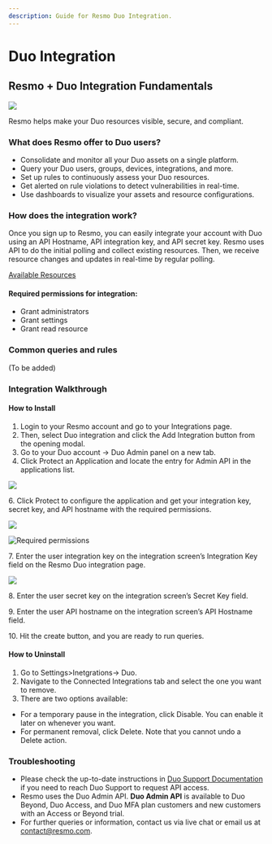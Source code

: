 ```yaml
---
description: Guide for Resmo Duo Integration.
---
```


# Duo Integration

## Resmo + Duo Integration Fundamentals

![](../.gitbook/assets/duo-logo.png)

Resmo helps make your Duo resources visible, secure, and compliant.

### What does Resmo offer to Duo users?

* Consolidate and monitor all your Duo assets on a single platform.
* Query your Duo users, groups, devices, integrations, and more.
* Set up rules to continuously assess your Duo resources.
* Get alerted on rule violations to detect vulnerabilities in real-time.
* Use dashboards to visualize your assets and resource configurations.

### How does the integration work?

Once you sign up to Resmo, you can easily integrate your account with Duo using an API Hostname, API integration key, and API secret key. Resmo uses API to do the initial polling and collect existing resources. Then, we receive resource changes and updates in real-time by regular polling.

[Available Resources](https://docs.resmo.com/resources/duo)

#### Required permissions for integration:

* Grant administrators
* Grant settings
* Grant read resource

### Common queries and rules

(To be added)

### Integration Walkthrough

#### **How to Install**

1. Login to your Resmo account and go to your Integrations page.
2. Then, select Duo integration and click the Add Integration button from the opening modal.
3. Go to your Duo account -> Duo Admin panel on a new tab.
4. Click Protect an Application and locate the entry for Admin API in the applications list.

![](../.gitbook/assets/duo-applications.png)

6\. Click Protect to configure the application and get your integration key, secret key, and API hostname with the required permissions.

![](../.gitbook/assets/duo-admin-api.png)

![Required permissions](../.gitbook/assets/duo-permissions.png)

7\. Enter the user integration key on the integration screen’s Integration Key field on the Resmo Duo integration page.

![](../.gitbook/assets/duo-integration-configuration.png)

8\. Enter the user secret key on the integration screen’s Secret Key field.

9\. Enter the user API hostname on the integration screen’s API Hostname field.

10\. Hit the create button, and you are ready to run queries.

#### **How to Uninstall**

1. Go to Settings>Inetgrations-> Duo.
2. Navigate to the Connected Integrations tab and select the one you want to remove.
3. There are two options available:

* For a temporary pause in the integration, click Disable. You can enable it later on whenever you want.
* For permanent removal, click Delete. Note that you cannot undo a Delete action.

### Troubleshooting

* Please check the up-to-date instructions in [Duo Support Documentation](https://duo.com/docs/adminapi) if you need to reach Duo Support to request API access.
* Resmo uses the Duo Admin API. **Duo Admin API** is available to Duo Beyond, Duo Access, and Duo MFA plan customers and new customers with an Access or Beyond trial.
* For further queries or information, contact us via live chat or email us at contact@resmo.com.
